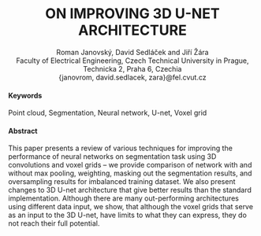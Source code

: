 <h1 align="center">ON IMPROVING 3D U-NET ARCHITECTURE</h1>
<p align="center">
Roman Janovský, David Sedláček and Jiří Žára 
<br/>
Faculty of Electrical Engineering, Czech Technical University in Prague, Technicka 2, Praha 6, Czechia
<br/>
{janovrom, david.sedlacek, zara}@fel.cvut.cz
</p>

#### Keywords
Point cloud, Segmentation, Neural network, U-net, Voxel grid

#### Abstract
This paper presents a review of various techniques for improving the performance of neural networks on segmentation task using 3D convolutions and voxel grids – we provide comparison of network with and without max pooling, weighting, masking out the segmentation results, and oversampling results for imbalanced training dataset. We also present changes to 3D U-net architecture that give better results than the standard implementation. Although there are many out-performing architectures using different data input, we show, that although the voxel grids that serve as an input to the 3D U-net, have limits to what they can express, they do not reach their full potential.
